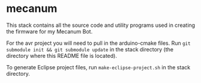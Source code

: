 mecanum
=======

This stack contains all the source code and utility programs used in creating the firmware for my Mecanum Bot.

For the avr project you will need to pull in the arduino-cmake files. Run `git submodule init && git submodule update` in the stack directory (the directory where this README file is located).

To generate Eclipse project files, run `make-eclipse-project.sh` in the stack directory.
